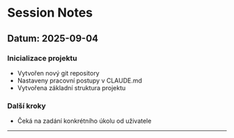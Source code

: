 # Session Notes

## Datum: 2025-09-04

### Inicializace projektu
- Vytvořen nový git repository
- Nastaveny pracovní postupy v CLAUDE.md
- Vytvořena základní struktura projektu

### Další kroky
- Čeká na zadání konkrétního úkolu od uživatele

---
